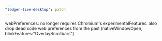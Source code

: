```yaml
---
"ledger-live-desktop": patch
---
```


webPreferences: no longer requires Chromium's experimentalFeatures. also drop dead code web preferences from the past (nativeWindowOpen, blinkFeatures:"OverlayScrollbars")
